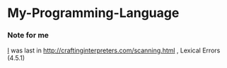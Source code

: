 # My-Programming-Language

### Note for me

[I](I) was last in http://craftinginterpreters.com/scanning.html , Lexical Errors (4.5.1)

